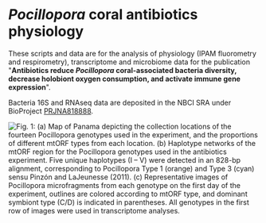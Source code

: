 # *Pocillopora* coral antibiotics physiology
These scripts and data are for the analysis of physiology (IPAM fluorometry and respirometry), transcriptome and microbiome data for the publication "**Antibiotics reduce *Pocillopora* coral-associated bacteria diversity, decrease holobiont oxygen consumption, and activate immune gene expression**".

Bacteria 16S and RNAseq data are deposited in the NBCI SRA under BioProject [PRJNA818888](https://www.ncbi.nlm.nih.gov/bioproject/PRJNA818888/).

![Fig. 1: (a) Map of Panama depicting the collection locations of the fourteen Pocillopora genotypes used in the experiment, and the proportions of different mtORF types from each location. (b) Haplotype networks of the mtORF region for the Pocillopora genotypes used in the antibiotics experiment. Five unique haplotypes (I – V) were detected in an 828-bp alignment, corresponding to Pocillopora Type 1 (orange) and Type 3 (cyan) sensu Pinzón and LaJeunesse (2011). (c) Representative images of Pocillopora microfragments from each genotype on the first day of the experiment, outlines are colored according to mtORF type, and dominant symbiont type (C/D) is indicated in parentheses. All genotypes in the first row of images were used in transcriptome analyses.](./Fig1.png)
